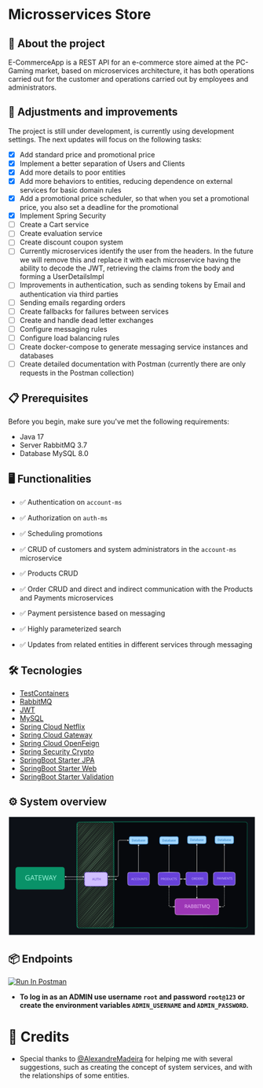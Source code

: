 # Microsservices Store

## 🔎 About the project

E-CommerceApp is a REST API for an e-commerce store aimed at the PC-Gaming market, based on microservices architecture, it has both operations carried out for the customer and operations carried out by employees and administrators.

## 🔧 Adjustments and improvements

The project is still under development, is currently using development settings. The next updates will focus on the following tasks:

- [x] Add standard price and promotional price
- [x] Implement a better separation of Users and Clients
- [x] Add more details to poor entities
- [x] Add more behaviors to entities, reducing dependence on external services for basic domain rules
- [x] Add a promotional price scheduler, so that when you set a promotional price, you also set a deadline for the promotional
- [x] Implement Spring Security
- [ ] Create a Cart service
- [ ] Create evaluation service
- [ ] Create discount coupon system
- [ ] Currently microservices identify the user from the headers. In the future we will remove this and replace it with each microservice having the ability to decode the JWT, retrieving the claims from the body and forming a UserDetailsImpl
- [ ] Improvements in authentication, such as sending tokens by Email and authentication via third parties
- [ ] Sending emails regarding orders
- [ ] Create fallbacks for failures between services
- [ ] Create and handle dead letter exchanges
- [ ] Configure messaging rules
- [ ] Configure load balancing rules
- [ ] Create docker-compose to generate messaging service instances and databases
- [ ] Create detailed documentation with Postman (currently there are only requests in the Postman collection)

## 📋 Prerequisites

Before you begin, make sure you've met the following requirements:

- Java 17
- Server RabbitMQ 3.7
- Database MySQL 8.0

## 🖥️ Functionalities

- ✅ Authentication on `account-ms`
- ✅ Authorization on `auth-ms`

- ✅ Scheduling promotions

- ✅ CRUD of customers and system administrators in the `account-ms` microservice
- ✅ Products CRUD
- ✅ Order CRUD and direct and indirect communication with the Products and Payments microservices
- ✅ Payment persistence based on messaging

- ✅ Highly parameterized search

- ✅ Updates from related entities in different services through messaging

## 🛠️ Tecnologies

- [TestContainers](https://testcontainers.com/)
- [RabbitMQ](https://www.rabbitmq.com/)
- [JWT](https://github.com/auth0/java-jwt)
- [MySQL](https://dev.mysql.com/downloads/connector/j/)
- [Spring Cloud Netflix](https://cloud.spring.io/spring-cloud-netflix/reference/html/)
- [Spring Cloud Gateway](https://spring.io/projects/spring-cloud-gateway)
- [Spring Cloud OpenFeign](https://spring.io/projects/spring-cloud-openfeign)
- [Spring Security Crypto](https://docs.spring.io/spring-security/reference/features/integrations/cryptography.html)
- [SpringBoot Starter JPA](https://spring.io/projects/spring-data-jpa)
- [SpringBoot Starter Web]()
- [SpringBoot Starter Validation](https://docs.spring.io/spring-framework/reference/core/validation/beanvalidation.html)

## ⚙️ System overview
![application-schema](readme/application.svg)

## 📦 Endpoints 

[<img src="https://run.pstmn.io/button.svg" alt="Run In Postman" style="width: 128px; height: 32px;">](https://app.getpostman.com/run-collection/31232249-c57739c1-b80d-463e-be53-c848cdbf703e?action=collection%2Ffork&source=rip_markdown&collection-url=entityId%3D31232249-c57739c1-b80d-463e-be53-c848cdbf703e%26entityType%3Dcollection%26workspaceId%3Deac3d0ef-d921-4389-8597-a53480212132)

- **To log in as an ADMIN use username `root` and password `root@123` or create the environment variables `ADMIN_USERNAME` and `ADMIN_PASSWORD`.**

# 🤝 Credits

- Special thanks to [@AlexandreMadeira](https://github.com/MadeiraAlexandre) for helping me with several suggestions, such as creating the concept of system services, and with the relationships of some entities.